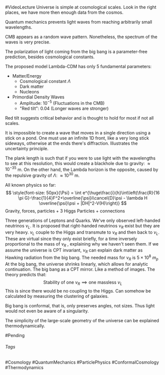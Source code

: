 #VideoLecture 
Universe is simple at cosmological scales.
Look in the right places, we have more then enough data from the cosmos.

Quantum mechanics prevents light waves from reaching arbitrarily small wavelengths.

CMB appears as a random wave pattern. Nonetheless, the spectrum of the waves is very precise.

The polarization of light coming from the big bang is a parameter-free prediction, besides cosmological constants.

The proposed model Lambda-CDM has only 5 fundamental parameters:
- Matter/Energy
	- Cosmological constant $\Lambda$
	- Dark matter
	- Nucleons
- Primordial Density Waves
	- Amplitude: $10^{-5}$ (Fluctuations in the CMB)
	- "Red tilt": $0.04$ (Longer waves are stronger)

Red tilt suggests critical behavior and is thought to hold for most if not all scales. 

It is impossible to create a wave that moves in a single direction using a stick on a pond. One must use an infinite 1D front, like a very long stick sideways, otherwise at the ends there's diffraction. Illustrates the uncertainty principle.

The plank length is such that if you were to use light with the wavelengths to see at this resolution, this would create a blackhole due to gravity: $\approx 10^{-35}$ m.
On the other hand, the Lambda horizon is the opposite, caused by the repulsive gravity of $\Lambda$: $\approx 10^{30}$ m.

All known physics so far:
$$
\style{font-size: 50px}{\Psi}
 = \int e^{\huge\frac{i}{h}\int\left(\frac{R}{16 \pi G}-\frac{1}{4}F^2+\overline{\psi}i\cancel{D}\psi - \lambda H \overline{\psi}\psi + |DH|^2-V(H)\right)}
$$
Gravity, forces, particles + 3 Higgs
Particles + connections

Three generations of Leptons and Quarks.
We've only observed left-handed neutrinos $\nu_L$.
It is proposed that right-handed neutrinos $\nu_R$ exist but they are very heavy. 
$\nu_L$ couple to the Higgs and transmute to $\nu_R$ and then back to $\nu_L$. 
These are virtual since they only exist briefly, for a time inversely proportional to the mass of $\nu_R$ , explaining why we haven't seen them.
If we assume the universe is CPT invariant, $\nu_R$ can explain dark matter as Hawking radiation from the big bang. 
The needed mass for $\nu_R$ is $5\times 10^8$ $m_p$ 
At the big bang, the universe shrinks linearly, which allows for analytic continuation. The big bang as a CPT mirror. Like a method of images.
The theory predicts that:
$$
\text{Stability of one $\nu_R$}\implies \text{one massless } \nu_L
$$
This is since there would be no coupling to the Higgs.
Can somehow be calculated by measuring the clustering of galaxies.

Big bang is conformal, that is, only preserves angles, not sizes. Thus light would not even be aware of a singularity.

The simplicity of the large-scale geometry of the universe can be explained thermodynamically.

#Pending 
###### Tags
#Cosmology #QuantumMechanics #ParticlePhysics #ConformalCosmology #Thermodynamics
